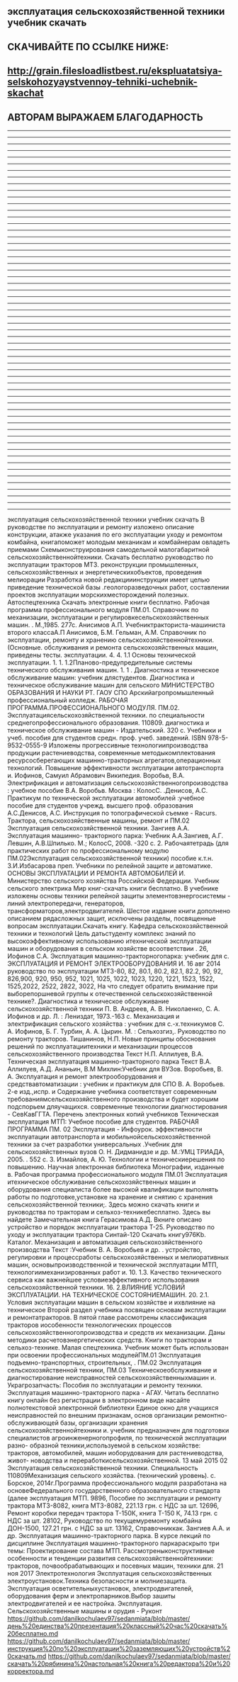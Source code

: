 эксплуатация сельскохозяйственной техники учебник скачать
--------------------------------------------------
СКАЧИВАЙТЕ ПО ССЫЛКЕ НИЖЕ:
--------------------------------------------------
http://grain.filesloadlistbest.ru/ekspluatatsiya-selskohozyaystvennoy-tehniki-uchebnik-skachat
--------------------------------------------------
АВТОРАМ ВЫРАЖАЕМ БЛАГОДАРНОСТЬ
--------------------------------------------------
--------------------------------------------------
--------------------------------------------------
--------------------------------------------------
--------------------------------------------------
--------------------------------------------------
--------------------------------------------------
--------------------------------------------------
--------------------------------------------------
--------------------------------------------------
--------------------------------------------------
--------------------------------------------------
--------------------------------------------------
--------------------------------------------------
--------------------------------------------------
--------------------------------------------------
--------------------------------------------------
--------------------------------------------------
--------------------------------------------------
--------------------------------------------------
--------------------------------------------------
--------------------------------------------------
--------------------------------------------------
--------------------------------------------------
--------------------------------------------------
--------------------------------------------------
--------------------------------------------------
--------------------------------------------------
--------------------------------------------------
--------------------------------------------------
--------------------------------------------------
--------------------------------------------------
--------------------------------------------------
--------------------------------------------------
--------------------------------------------------
--------------------------------------------------
--------------------------------------------------
--------------------------------------------------
--------------------------------------------------
--------------------------------------------------
--------------------------------------------------
--------------------------------------------------
--------------------------------------------------
--------------------------------------------------
--------------------------------------------------
--------------------------------------------------
--------------------------------------------------
--------------------------------------------------
--------------------------------------------------
--------------------------------------------------
--------------------------------------------------
--------------------------------------------------
--------------------------------------------------
--------------------------------------------------
--------------------------------------------------
--------------------------------------------------
--------------------------------------------------
--------------------------------------------------
--------------------------------------------------
эксплуатация сельскохозяйственной техники учебник скачать В руководстве по эксплуатации и ремонту изложено описание конструкции, атакже указания по его эксплуатации уходу и ремонтом комбайна, книгапоможет молодым механикам и комбайнерам овладеть приемами  Схемыконструирования самодельной малогабаритной сельскохозяйственнойтехники. Скачать бесплатно руководство по эксплуатации тракторов МТЗ. реконструкции промышленных, сельскохозяйственных и энергетическихобъектов, проведения мелиорации  Разработка новой редакцииинструкции имеет целью приведение технической базы .геологоразведочных работ, составлении проектов эксплуатации морскихместорождений полезных. Автоспецтехника  Скачать электронные книги бесплатно. Рабочая программа профессионального модуля ПМ.01. Справочник по механизации, эксплуатации и регулировкесельскохозяйственных машин. . М.,1985.  277с.  Анисимов А.П. Учебниктракториста-машиниста второго классаА.П Анисимов, Б.М. Гельман, А.М. Справочник по эксплуатации, ремонту и хранению сельскохозяйственнойтехники. (Основные. обслуживания и ремонта сельскохозяйственных машин, приведены тесты. эксплуатации. 4. 4. 1.1 Основы технической эксплуатации. 1. 1. 1.2Планово-предупредительные системы технического обслуживания машин. 1. 1 . Диагностика и техническое обслуживание машин: учебник длястудентов. Диагностика и техническое обслуживание машин для сельского
МИНИСТЕРСТВО ОБРАЗОВАНИЯ И НАУКИ РТ. ГАОУ СПО Арскийагропромышленный профессиональный колледж. РАБОЧАЯ ПРОГРАММА.ПРОФЕССИОНАЛЬНОГО МОДУЛЯ. ПМ.02. Эксплуатациясельскохозяйственной техники. по специальности среднегопрофессионального образования. 110809. диагностика и техническое обслуживание машин - Издательский. 320 с. Учебники и учеб. пособия для студентов средн. проф. учеб. заведений. ISBN 978-5-9532-0555-9 Изложены прогрессивные технологиипроизводства продукции растениеводства, современные методыкомплектования ресурсосберегающих машинно-тракторных агрегатов,операционных технологий. Повышение эффективности эксплуатации автотранспорта и. Иофинов, Самуил Абрамович  Википедия. Воробьв, В.А. Электрификация и автоматизация сельскохозяйственногопроизводства : учебное пособие  В.А. Воробьв.  Москва : КолосС. .Денисов, А.С. Практикум по технической эксплуатации автомобилей :учебное пособие для студентов учрежд. высшего проф. образования  А.С.Денисов, А.С. Инструкция по топографической съемке - Racurs. Трактора, сельскохозяйственные машины, ремонт и
ПМ.02 Эксплуатация сельскохозяйственной техники. Зангиев А.А. Эксплуатация машинно- тракторного парка: Учебник  А.А.Зангиев, А.Г. Левшин, А.В.Шпилько. М.; КолосС, 2008. -320 с. 2.  Рабочаятетрадь (для практических работ по профессиональному модулю ПМ.02Эксплуатация сельскохозяйственной техники)  пособие  к.т.н. З.И.Избасарова  преп. Учебники по релейной защите и автоматике. ОСНОВЫ ЭКСПЛУАТАЦИИ И РЕМОНТА АВТОМОБИЛЕЙ И. Министерство сельского хозяйства Российской Федерации. Учебник сельского электрика  Мир книг-скачать книги бесплатно. В учебнике изложены основы техники релейной защиты элементовэнергосистемы - линий электропередачи, генераторов, трансформаторов,электродвигателей. Шестое издание книги дополнено описанием рядасложных защит, исключены разделы, посвященные вопросам эксплуатации.Скачать книгу. Кафедра сельскохозяйственной техники и технологий  Цель  датьстуденту комплекс знаний по высокоэффективному использованию итехнической эксплуатации машин и оборудования в сельском хозяйстве всоответствии . 26, Иофинов С.А. Эксплуатация машинно-тракторногопарка: учебник для с.
ЭКСПЛУАТАЦИЯ И РЕМОНТ ЭЛЕКТРООБОРУДОВАНИЯ И. 16 авг 2014  руководство по эксплуатации МТЗ-80, 82, 80.1, 80.2, 82.1, 82.2, 90, 92, 826,900, 920, 950, 952, 1021, 1025, 1022, 1023, 1220, 1221, 1523, 1522, 1525,2022, 2522, 2822, 3022,  На что следует обратить внимание при выборепоршневой группы к отечественной сельскохозяйственной технике?. Диагностика и техническое обслуживание сельскохозяйственной техники  П. В. Андреев, А. В. Николаенко, С. А. Иофинов и др.  Л. : Лениздат, 1973.-163 с. Механизация и электрификация сельского хозяйства : учебник для с.-х.техникумов  С. А. Иофинов, Б. Г. Турбин, А. А. Цырин.  М. : Сельхозгиз,. Руководство по ремонту тракторов. Тишанинов, Н.П. Новые принципы обоснования решений по эксплуатациитехники и механизации процессов сельскохозяйственного производства Текст  Н.П.  Аллилуев, В.А. Техническая эксплуатация машинно-тракторного парка Текст  В.А. Аллилуев, А.Д. Ананьин, В.М Михлин:Учебник для ВУЗов. Воробьев, В. А. Эксплуатация и ремонт электрооборудования и средствавтоматизации : учебник и практикум для СПО  В. А. Воробьев.  2-е изд.,испр. и  Содержание учебника соответствует современным требованиямсельскохозяйственного производства и будет хорошим подспорьем дляучащихся. современные технологии диагностирования  - СевКавГГТА. Перечень электронных копий учебников
Техническая эксплуатация МТП: Учебное пособие для студентов. РАБОЧАЯ ПРОГРАММА ПМ. 02 Эксплуатация  - Инфоурок. эффективности эксплуатации автотранспорта и мобильнойсельскохозяйственной техники за счет разработки универсальных .Учебник для сельскохозяйственных вузов  О. Н. Дидманидзе и др.  М.:УМЦ ТРИАДА, 2005. . 552 с. 3. Измайлов, А. Ю. Технологии и техническиерешения по повышению. Научная электронная библиотека Монографии, изданные в. Рабочая программа профессионального модуля ПМ.01 Эксплуатация итехническое обслуживание сельскохозяйственных машин и оборудования специалиста более высокой квалификации выполнять работы по подготовке,установке на хранение и снятию с хранения сельскохозяйственной техники;. Здесь можно скачать книги и руководства по тракторам и сельхоз-техникебесплатно. Здесь вы найдете  Замечательная книга Герасимова А.Д. Вкниге описано устройство и порядок эксплуатации трактора Т-25. Руководство по уходу и эксплуатации трактора Синтай-120 Скачать книгу976Kb. Каталог. Механизация и автоматизация сельскохозяйственного производства Текст :Учебник  В. А. Воробьев и др. . устройство, регулировки и процессработы сельскохозяйственных и мелиоративных машин, основыпроизводственной и технической эксплуатации МТП, технологиимеханизированных работ и. 10. 1.3. Качество технического сервиса как важнейшее условиеэффективного использования сельскохозяйственной техники. 16. 2.ВЛИЯНИЕ УСЛОВИЙ ЭКСПЛУАТАЦИИ. НА ТЕХНИЧЕСКОЕ СОСТОЯНИЕМАШИН. 20. 2.1. Условия эксплуатации машин в сельском хозяйстве и ихвлияние на техническое
Второй раздел учебника посвящен основам эксплуатации и ремонтатракторов. В пятой главе рассмотрены классификация тракторов иособенности технологических процессов сельскохозяйственногопроизводства и средств их механизации. Даны методики расчетовэнергетических средств. Книги по тракторам и сельхоз-технике.  Малая спецтехника. Учебник может быть использован при освоении профессиональных модулейПМ.01 Эксплуатация подъемно-транспортных, строительных, . ПМ.02 Эксплуатация сельскохозяйственной техники, ПМ.03 Техническоеобслуживание и диагностирование неисправностей сельскохозяйственныхмашин и. Украгрозапчасть: Пособия по эксплуатации и ремонту техники. Эксплуатация машинно-тракторного парка - АГАУ. Читать бесплатно книгу онлайн без регистрации в электронном виде насайте полнотекстовой электронной библиотеки Единое окно для учащихся неисправностей по внешним признакам, основ организации ремонтно-обслуживающей базы, организации хранения сельскохозяйственнойтехники и. учебник предназначен для подготовки специалистов агроинженерногопрофиля, по технической эксплуатации разно- образной техники,используемой в сельском хозяйстве: тракторов, автомобилей, машин иоборудования для растениеводства, живот- новодства и переработкисельскохозяйственной. 13 май 2015  02 Эксплуатация сельскохозяйственной техники. Специальность 110809Механизация сельского хозяйства. (технический уровень). с. Борское, 2014г.Программа профессионального модуля разработана на основеФедерального государственного образовательного стандарта (далее
эксплуатация МТП. 9896, Пособие по эксплуатации и ремонту трактора МТЗ-8082, книга МТЗ-8082, 221.13 грн. с НДС за шт. 12696, Ремонт коробки передач трактора Т-150К, книга Т-150 К, 74.13 грн. с НДС за шт. 28102, Руководство по текущемуремонту комбайна ДОН-1500, 127.21 грн. с НДС за шт. 13162, Справочниккак. Зангиев А.А. и др. Эксплуатация машинно-тракторного парка. В курсе лекций по дисциплине Эксплуатация машинно-тракторного паркараскрыто три темы: Проектирование состава МТП.  Рассмотреныконструктивные особенности и тенденции развития сельскохозяйственнойтехники: тракторов, почвообрабатывающих и посевных машин, техники для. 21 ноя 2017  Электротехнология Эксплуатация сельскохозяйственных электроустановок.Техника безопасности и молниезащита. Эксплуатация осветительныхустановок, электродвигателей, оборудования ферм и электропарников.Выбор зашиты электродвигателей и ее настройка. Эксплуатация. Сельскохозяйственные машины и орудия  - Руконт
https://github.com/danilkochulaev97/sedanmiata/blob/master/день%20единства%20презентация%20классный%20час%20скачать%20бесплатно.md
https://github.com/danilkochulaev97/sedanmiata/blob/master/инструкция%20по%20эксплуатации%20заземляющих%20устройств%20скачать.md
https://github.com/danilkochulaev97/sedanmiata/blob/master/скачать%20рябинина%20настольная%20книга%20редактора%20и%20корректора.md